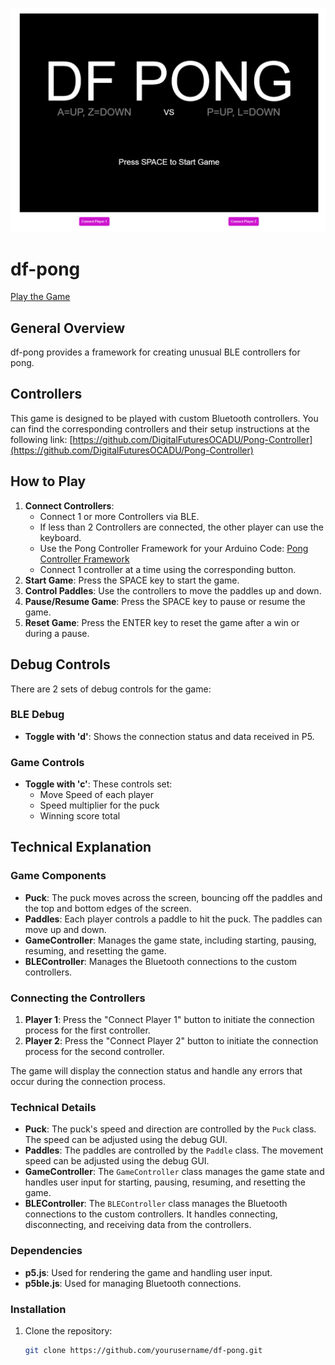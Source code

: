 ![Game Start](./images/gameStart.png)

# df-pong

[Play the Game](https://digitalfuturesocadu.github.io/df-pong/)


## General Overview

df-pong provides a framework for creating unusual BLE controllers for pong.

## Controllers

This game is designed to be played with custom Bluetooth controllers. You can find the corresponding controllers and their setup instructions at the following link:
[https://github.com/DigitalFuturesOCADU/Pong-Controller](https://github.com/DigitalFuturesOCADU/Pong-Controller)

## How to Play

1. **Connect Controllers**: 
   - Connect 1 or more Controllers via BLE.
   - If less than 2 Controllers are connected, the other player can use the keyboard.
   - Use the Pong Controller Framework for your Arduino Code: [Pong Controller Framework](https://github.com/DigitalFuturesOCADU/Pong-Controller)
   - Connect 1 controller at a time using the corresponding button.
2. **Start Game**: Press the SPACE key to start the game.
3. **Control Paddles**: Use the controllers to move the paddles up and down.
4. **Pause/Resume Game**: Press the SPACE key to pause or resume the game.
5. **Reset Game**: Press the ENTER key to reset the game after a win or during a pause.

## Debug Controls

There are 2 sets of debug controls for the game:

### BLE Debug
- **Toggle with 'd'**: Shows the connection status and data received in P5.

### Game Controls
- **Toggle with 'c'**: These controls set:
  - Move Speed of each player
  - Speed multiplier for the puck
  - Winning score total

## Technical Explanation

### Game Components

- **Puck**: The puck moves across the screen, bouncing off the paddles and the top and bottom edges of the screen.
- **Paddles**: Each player controls a paddle to hit the puck. The paddles can move up and down.
- **GameController**: Manages the game state, including starting, pausing, resuming, and resetting the game.
- **BLEController**: Manages the Bluetooth connections to the custom controllers.

### Connecting the Controllers

1. **Player 1**: Press the "Connect Player 1" button to initiate the connection process for the first controller.
2. **Player 2**: Press the "Connect Player 2" button to initiate the connection process for the second controller.

The game will display the connection status and handle any errors that occur during the connection process.

### Technical Details

- **Puck**: The puck's speed and direction are controlled by the `Puck` class. The speed can be adjusted using the debug GUI.
- **Paddles**: The paddles are controlled by the `Paddle` class. The movement speed can be adjusted using the debug GUI.
- **GameController**: The `GameController` class manages the game state and handles user input for starting, pausing, resuming, and resetting the game.
- **BLEController**: The `BLEController` class manages the Bluetooth connections to the custom controllers. It handles connecting, disconnecting, and receiving data from the controllers.

### Dependencies

- **p5.js**: Used for rendering the game and handling user input.
- **p5ble.js**: Used for managing Bluetooth connections.

### Installation

1. Clone the repository:
   ```bash
   git clone https://github.com/yourusername/df-pong.git
